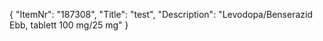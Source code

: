 {
  "ItemNr": "187308",
  "Title": "test",
  "Description": "Levodopa/Benserazid Ebb, tablett 100 mg/25 mg"
}